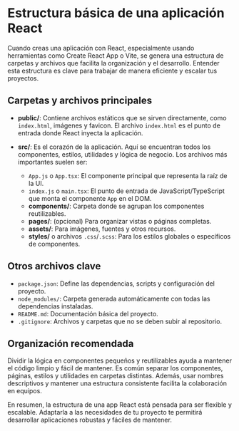 # Estructura básica de una aplicación React

Cuando creas una aplicación con React, especialmente usando herramientas como Create React App o Vite, se genera una estructura de carpetas y archivos que facilita la organización y el desarrollo. Entender esta estructura es clave para trabajar de manera eficiente y escalar tus proyectos.

## Carpetas y archivos principales

- **public/**: Contiene archivos estáticos que se sirven directamente, como `index.html`, imágenes y favicon. El archivo `index.html` es el punto de entrada donde React inyecta la aplicación.

- **src/**: Es el corazón de la aplicación. Aquí se encuentran todos los componentes, estilos, utilidades y lógica de negocio. Los archivos más importantes suelen ser:
  - `App.js` o `App.tsx`: El componente principal que representa la raíz de la UI.
  - `index.js` o `main.tsx`: El punto de entrada de JavaScript/TypeScript que monta el componente `App` en el DOM.
  - **components/**: Carpeta donde se agrupan los componentes reutilizables.
  - **pages/**: (opcional) Para organizar vistas o páginas completas.
  - **assets/**: Para imágenes, fuentes y otros recursos.
  - **styles/** o archivos `.css`/`.scss`: Para los estilos globales o específicos de componentes.

## Otros archivos clave

- `package.json`: Define las dependencias, scripts y configuración del proyecto.
- `node_modules/`: Carpeta generada automáticamente con todas las dependencias instaladas.
- `README.md`: Documentación básica del proyecto.
- `.gitignore`: Archivos y carpetas que no se deben subir al repositorio.

## Organización recomendada

Dividir la lógica en componentes pequeños y reutilizables ayuda a mantener el código limpio y fácil de mantener. Es común separar los componentes, páginas, estilos y utilidades en carpetas distintas. Además, usar nombres descriptivos y mantener una estructura consistente facilita la colaboración en equipos.

En resumen, la estructura de una app React está pensada para ser flexible y escalable. Adaptarla a las necesidades de tu proyecto te permitirá desarrollar aplicaciones robustas y fáciles de mantener.
